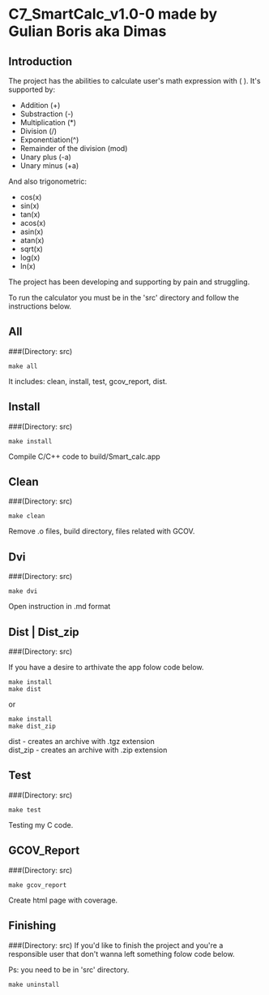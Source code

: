 # C7_SmartCalc_v1.0-0 made by Gulian Boris aka Dimas

## Introduction

The project has the abilities to calculate user's math expression with ( ). It's supported by:

* Addition (+)
* Substraction (-)
* Multiplication (*)
* Division (/)
* Exponentiation(^)
* Remainder of the division (mod)
* Unary plus (-a)
* Unary minus (+a)

And also trigonometric:

* cos(x)
* sin(x)
* tan(x)
* acos(x)
* asin(x)
* atan(x)
* sqrt(x)
* log(x)
* ln(x)

The project has been developing and supporting by pain and struggling.


To run the calculator you must be in the 'src' directory and follow the instructions below.

## All
###(Directory: src)
```
make all
```
It includes: clean, install, test, gcov_report, dist.
## Install 
###(Directory: src)
```
make install
```
Compile C/C++ code to build/Smart_calc.app
## Clean
###(Directory: src)
```
make clean
```
Remove .o files, build directory, files related with GCOV.
## Dvi
###(Directory: src)
```
make dvi
```
Open instruction in .md format
## Dist | Dist_zip
###(Directory: src)

If you have a desire to arthivate the app folow code below.
```
make install
make dist
```
or
```
make install
make dist_zip
```
dist - creates an archive with .tgz extension \
dist_zip - creates an archive with .zip extension
## Test
###(Directory: src)
```
make test
```
Testing my C code.

## GCOV_Report
###(Directory: src)
```
make gcov_report
```
Create html page with coverage.
## Finishing
###(Directory: src)
If you'd like to finish the project and you're a responsible user that don't wanna left something folow code below.

Ps: you need to be in 'src' directory.

```
make uninstall
```
